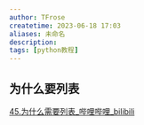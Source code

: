 ```yaml
---
author: TFrose
createtime: 2023-06-18 17:03
aliases: 未命名
description:
tags: [python教程]
---
```


## 为什么要列表
[45.为什么需要列表_哔哩哔哩_bilibili](https://www.bilibili.com/video/BV1wD4y1o7AS?p=46&vd_source=2029b6b0b60ecbc6cf63989bfa56dd26)
